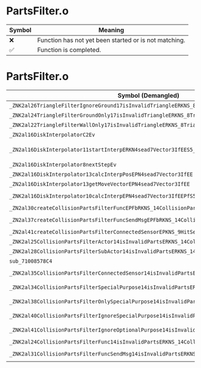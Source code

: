 # PartsFilter.o
| Symbol | Meaning 
| ------------- | ------------- 
| :x: | Function has not yet been started or is not matching. 
| :white_check_mark: | Function is completed. 


# PartsFilter.o
| Symbol (Demangled) | Symbol (Mangled) | Decompiled? |
| ------------- |  ------------- | ------------- |
| `_ZNK2al26TriangleFilterIgnoreGround17isInvalidTriangleERKNS_8TriangleE` | `al::TriangleFilterIgnoreGround::isInvalidTriangle(al::Triangle const&)const` | :white_check_mark: |
| `_ZNK2al24TriangleFilterGroundOnly17isInvalidTriangleERKNS_8TriangleE` | `al::TriangleFilterGroundOnly::isInvalidTriangle(al::Triangle const&)const` | :white_check_mark: |
| `_ZNK2al22TriangleFilterWallOnly17isInvalidTriangleERKNS_8TriangleE` | `al::TriangleFilterWallOnly::isInvalidTriangle(al::Triangle const&)const` | :white_check_mark: |
| `_ZN2al16DiskInterpolatorC2Ev` | `al::DiskInterpolator::DiskInterpolator(void)` | :white_check_mark: |
| `_ZN2al16DiskInterpolator11startInterpERKN4sead7Vector3IfEES5_ffffPKNS1_8Matrix34IfEES9_S5_f` | `al::DiskInterpolator::startInterp(sead::Vector3<float> const&,sead::Vector3<float> const&,float,float,float,float,sead::Matrix34<float> const*,sead::Matrix34<float> const*,sead::Vector3<float> const&,float)` | :white_check_mark: |
| `_ZN2al16DiskInterpolator8nextStepEv` | `al::DiskInterpolator::nextStep(void)` | :white_check_mark: |
| `_ZNK2al16DiskInterpolator13calcInterpPosEPN4sead7Vector3IfEE` | `al::DiskInterpolator::calcInterpPos(sead::Vector3<float> *)const` | :white_check_mark: |
| `_ZN2al16DiskInterpolator13getMoveVectorEPN4sead7Vector3IfEE` | `al::DiskInterpolator::getMoveVector(sead::Vector3<float> *)` | :white_check_mark: |
| `_ZNK2al16DiskInterpolator10calcInterpEPN4sead7Vector3IfEEPfS5_S4_PNS1_8Matrix34IfEES4_` | `al::DiskInterpolator::calcInterp(sead::Vector3<float> *,float *,float *,sead::Vector3<float> *,sead::Matrix34<float> *,sead::Vector3<float> *)const` | :white_check_mark: |
| `_ZN2al30createCollisionPartsFilterFuncEPFbRKNS_14CollisionPartsEE` | `al::createCollisionPartsFilterFunc(bool (*)(al::CollisionParts const&))` | :white_check_mark: |
| `_ZN2al37createCollisionPartsFilterFuncSendMsgEPFbRKNS_14CollisionPartsEPNS_9HitSensorEES4_` | `al::createCollisionPartsFilterFuncSendMsg(bool (*)(al::CollisionParts const&,al::HitSensor *),al::HitSensor *)` | :white_check_mark: |
| `_ZN2al41createCollisionPartsFilterConnectedSensorEPKNS_9HitSensorE` | `al::createCollisionPartsFilterConnectedSensor(al::HitSensor const*)` | :white_check_mark: |
| `_ZNK2al25CollisionPartsFilterActor14isInvalidPartsERKNS_14CollisionPartsE` | `al::CollisionPartsFilterActor::isInvalidParts(al::CollisionParts const&)const` | :white_check_mark: |
| `_ZNK2al28CollisionPartsFilterSubActor14isInvalidPartsERKNS_14CollisionPartsE` | `al::CollisionPartsFilterSubActor::isInvalidParts(al::CollisionParts const&)const` | :white_check_mark: |
| `sub_71008578C4` | `` | :white_check_mark: |
| `_ZNK2al35CollisionPartsFilterConnectedSensor14isInvalidPartsERKNS_14CollisionPartsE` | `al::CollisionPartsFilterConnectedSensor::isInvalidParts(al::CollisionParts const&)const` | :white_check_mark: |
| `_ZNK2al34CollisionPartsFilterSpecialPurpose14isInvalidPartsERKNS_14CollisionPartsE` | `al::CollisionPartsFilterSpecialPurpose::isInvalidParts(al::CollisionParts const&)const` | :white_check_mark: |
| `_ZNK2al38CollisionPartsFilterOnlySpecialPurpose14isInvalidPartsERKNS_14CollisionPartsE` | `al::CollisionPartsFilterOnlySpecialPurpose::isInvalidParts(al::CollisionParts const&)const` | :white_check_mark: |
| `_ZNK2al40CollisionPartsFilterIgnoreSpecialPurpose14isInvalidPartsERKNS_14CollisionPartsE` | `al::CollisionPartsFilterIgnoreSpecialPurpose::isInvalidParts(al::CollisionParts const&)const` | :white_check_mark: |
| `_ZNK2al41CollisionPartsFilterIgnoreOptionalPurpose14isInvalidPartsERKNS_14CollisionPartsE` | `al::CollisionPartsFilterIgnoreOptionalPurpose::isInvalidParts(al::CollisionParts const&)const` | :white_check_mark: |
| `_ZNK2al24CollisionPartsFilterFunc14isInvalidPartsERKNS_14CollisionPartsE` | `al::CollisionPartsFilterFunc::isInvalidParts(al::CollisionParts const&)const` | :white_check_mark: |
| `_ZNK2al31CollisionPartsFilterFuncSendMsg14isInvalidPartsERKNS_14CollisionPartsE` | `al::CollisionPartsFilterFuncSendMsg::isInvalidParts(al::CollisionParts const&)const` | :white_check_mark: |
